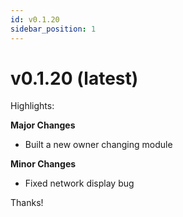 ```yaml
---
id: v0.1.20
sidebar_position: 1
---
```


# v0.1.20 (latest)

Highlights:  
  
**Major Changes**  
- Built a new owner changing module  
  
**Minor Changes**  
 - Fixed network display bug  
   
Thanks!
